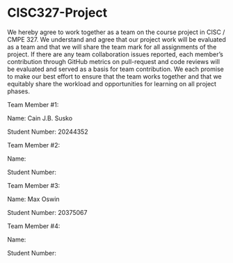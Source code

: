 # CISC327-Project

We hereby agree to work together as a team on the course project in CISC / CMPE 327. We understand and agree that our project work will be evaluated as a team and that we will share the team mark for all assignments of the project. If there are any team collaboration issues reported, each member’s contribution through GitHub metrics on pull-request and code reviews will be evaluated and served as a basis for team contribution. We each promise to make our best effort to ensure that the team works together and that we equitably share the workload and opportunities for learning on all project phases.

Team Member #1:

Name: Cain J.B. Susko

Student Number: 20244352

Team Member #2:

Name:

Student Number:

Team Member #3:

Name: Max Oswin

Student Number: 20375067

Team Member #4:

Name:

Student Number:
